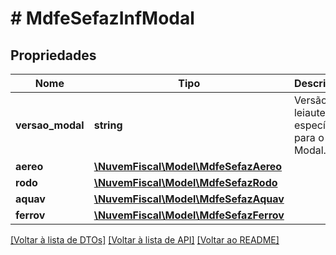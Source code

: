 # # MdfeSefazInfModal

## Propriedades

Nome | Tipo | Descrição | Comentários
------------ | ------------- | ------------- | -------------
**versao_modal** | **string** | Versão do leiaute específico para o Modal. |
**aereo** | [**\NuvemFiscal\Model\MdfeSefazAereo**](MdfeSefazAereo.md) |  | [optional]
**rodo** | [**\NuvemFiscal\Model\MdfeSefazRodo**](MdfeSefazRodo.md) |  | [optional]
**aquav** | [**\NuvemFiscal\Model\MdfeSefazAquav**](MdfeSefazAquav.md) |  | [optional]
**ferrov** | [**\NuvemFiscal\Model\MdfeSefazFerrov**](MdfeSefazFerrov.md) |  | [optional]

[[Voltar à lista de DTOs]](../../README.md#models) [[Voltar à lista de API]](../../README.md#endpoints) [[Voltar ao README]](../../README.md)
